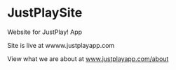 JustPlaySite
============

Website for JustPlay! App

Site is live at wwww.justplayapp.com

View what we are about at www.justplayapp.com/about
